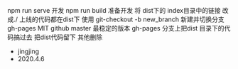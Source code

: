 npm run serve 开发
npm run build 准备开发
将 dist下的 index目录中的链接 改成./ 
上线的代码都在dist下
 使用 git-checkout -b new_branch 新建并切换分支
    gh-pages
    MIT  github master 最稳定的版本
    gh-pages 分支上把dist 目录下的代码搞过去
    把dist代码留下 其他删除 


- jingjing
- 2020.4.6